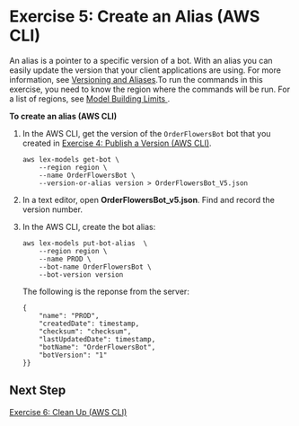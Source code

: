 # Exercise 5: Create an Alias \(AWS CLI\)<a name="gs-cli-create-alias"></a>

An alias is a pointer to a specific version of a bot\. With an alias you can easily update the version that your client applications are using\. For more information, see [Versioning and Aliases](versioning-aliases.md)\.To run the commands in this exercise, you need to know the region where the commands will be run\. For a list of regions, see [ Model Building Limits ](gl-limits.md#gl-limits-model-building)\.

**To create an alias \(AWS CLI\)**

1. In the AWS CLI, get the version of the `OrderFlowersBot` bot that you created in [Exercise 4: Publish a Version \(AWS CLI\)](gs-cli-publish.md)\. 

   ```
   aws lex-models get-bot \
       --region region \
       --name OrderFlowersBot \
       --version-or-alias version > OrderFlowersBot_V5.json
   ```

1. In a text editor, open **OrderFlowersBot\_v5\.json**\. Find and record the version number\.

1. In the AWS CLI, create the bot alias:

   ```
   aws lex-models put-bot-alias  \
       --region region \
       --name PROD \
       --bot-name OrderFlowersBot \
       --bot-version version
   ```

   The following is the reponse from the server:

   ```
   {
       "name": "PROD",
       "createdDate": timestamp,
       "checksum": "checksum",
       "lastUpdatedDate": timestamp,
       "botName": "OrderFlowersBot",
       "botVersion": "1"
   }}
   ```

## Next Step<a name="gs-cli-next-exercise-6"></a>

[Exercise 6: Clean Up \(AWS CLI\)](gs-cli-clean-up.md)